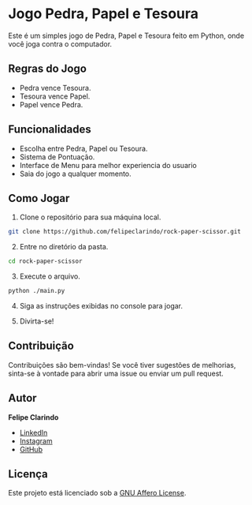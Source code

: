 # Jogo Pedra, Papel e Tesoura

Este é um simples jogo de Pedra, Papel e Tesoura feito em Python, onde você joga contra o computador.

## Regras do Jogo

- Pedra vence Tesoura.
- Tesoura vence Papel.
- Papel vence Pedra.

## Funcionalidades

- Escolha entre Pedra, Papel ou Tesoura.
- Sistema de Pontuação.
- Interface de Menu para melhor experiencia do usuario
- Saia do jogo a qualquer momento.

## Como Jogar

1. Clone o repositório para sua máquina local.

```bash
git clone https://github.com/felipeclarindo/rock-paper-scissor.git
```

2. Entre no diretório da pasta.

```bash
cd rock-paper-scissor
```

3. Execute o arquivo.

```bash
python ./main.py
```

4. Siga as instruções exibidas no console para jogar.

5. Divirta-se!

## Contribuição

Contribuições são bem-vindas! Se você tiver sugestões de melhorias, sinta-se à vontade para abrir uma issue ou enviar um pull request.

## Autor

**Felipe Clarindo**

- [LinkedIn](https://www.linkedin.com/in/felipeclarindo)
- [Instagram](https://www.instagram.com/lipethecoder)
- [GitHub](https://github.com/felipeclarindo)

## Licença

Este projeto está licenciado sob a [GNU Affero License](https://www.gnu.org/licenses/agpl-3.0.html).
